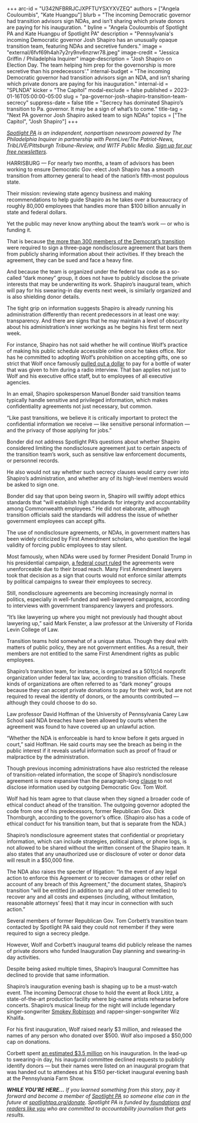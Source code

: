 +++
arc-id = "U342NFBRRJCJXPFTUYSXYXVZEQ"
authors = ["Angela Couloumbis", "Kate Huangpu"]
blurb = "The incoming Democratic governor had transition advisors sign NDAs, and isn’t sharing which private donors are paying for his inauguration. "
byline = "Angela Couloumbis of Spotlight PA and Kate Huangpu of Spotlight PA"
description = "Pennsylvania's incoming Democratic governor Josh Shapiro has an unusually opaque transition team, featuring NDAs and secretive funders."
image = "external/6fvf69h4ah7y2ry9nv6nzrwr78.jpeg"
image-credit = "Jessica Griffin / Philadelphia Inquirer"
image-description = "Josh Shapiro on Election Day. The team helping him prep for the governorship is more secretive than his predecessors'."
internal-budget = "The incoming Democratic governor had transition advisors sign an NDA, and isn’t sharing which private donors are paying for his inauguration."
internal-id = "SPLNDA"
kicker = "The Capitol"
modal-exclude = false
published = 2023-01-16T05:00:00-05:00
slug = "pa-governor-josh-shapiro-transition-team-secrecy"
suppress-date = false
title = "Secrecy has dominated Shapiro’s transition to Pa. governor. It may be a sign of what’s to come."
title-tag = "Next PA governor Josh Shapiro asked team to sign NDAs"
topics = ["The Capitol", "Josh Shapiro"]
+++

<a href="https://www.spotlightpa.org/"><i>Spotlight PA</i></a><i> is an independent, nonpartisan newsroom powered by The Philadelphia Inquirer in partnership with PennLive/The Patriot-News, TribLIVE/Pittsburgh Tribune-Review, and WITF Public Media. </i><a href="https://www.spotlightpa.org/newsletters"><i>Sign up for our free newsletters</i></a><i>.</i>

HARRISBURG — For nearly two months, a team of advisors has been working to ensure Democratic Gov.-elect Josh Shapiro has a smooth transition from attorney general to head of the nation’s fifth-most populous state.

Their mission: reviewing state agency business and making recommendations to help guide Shapiro as he takes over a bureaucracy of roughly 80,000 employees that handles more than $100 billion annually in state and federal dollars.

Yet the public may never know anything about the team’s work — or who is funding it.

<script src="https://www.spotlightpa.org/embed.js" async></script><div data-spl-embed-version="1" data-spl-src="https://www.spotlightpa.org/embeds/newsletter/"></div>


That is because <a href="https://www.spotlightpa.org/news/2022/12/pa-josh-shapiro-governor-transition-team-full-list/">the more than 300 members of the Democrat’s transition</a> were required to sign a three-page nondisclosure agreement that bars them from publicly sharing information about their activities. If they breach the agreement, they can be sued and face a heavy fine.

And because the team is organized under the federal tax code as a so-called “dark money” group, it does not have to publicly disclose the private interests that may be underwriting its work. Shapiro’s inaugural team, which will pay for his swearing-in day events next week, is similarly organized and is also shielding donor details.

The tight grip on information suggests Shapiro is already running his administration differently than recent predecessors in at least one way: transparency. And there are signs that he may maintain a level of obscurity about his administration’s inner workings as he begins his first term next week.

For instance, Shapiro has not said whether he will continue Wolf’s practice of making his public schedule accessible online once he takes office. Nor has he committed to adopting Wolf’s prohibition on accepting gifts, one so strict that Wolf once famously <a href="https://www.youtube.com/watch?v=8tGaRrB-_qw">pulled out a dollar</a> to pay for a bottle of water that was given to him during a radio interview. That ban applies not just to Wolf and his executive office staff, but to employees of all executive agencies.

In an email, Shapiro spokesperson Manuel Bonder said transition teams typically handle sensitive and privileged information, which makes confidentiality agreements not just necessary, but common.

“Like past transitions, we believe it is critically important to protect the confidential information we receive — like sensitive personal information — and the privacy of those applying for jobs.”

Bonder did not address Spotlight PA’s questions about whether Shapiro considered limiting the nondisclosure agreement just to certain aspects of the transition team’s work, such as sensitive law enforcement documents, or personnel records.

He also would not say whether such secrecy clauses would carry over into Shapiro’s administration, and whether any of its high-level members would be asked to sign one.

Bonder did say that upon being sworn in, Shapiro will swiftly adopt ethics standards that “will establish high standards for integrity and accountability among Commonwealth employees.” He did not elaborate, although transition officials said the standards will address the issue of whether government employees can accept gifts.

The use of nondisclosure agreements, or NDAs, in government matters has been widely criticized by First Amendment scholars, who question the legal validity of forcing public employees to stay silent.

Most famously, when NDAs were used by former President Donald Trump in his presidential campaign, <a href="https://www.politico.com/news/2021/03/30/trump-campaign-non-disclosure-agreement-478648">a federal court ruled</a> the agreements were unenforceable due to their broad reach. Many First Amendment lawyers took that decision as a sign that courts would not enforce similar attempts by political campaigns to swear their employees to secrecy.

Still, nondisclosure agreements are becoming increasingly normal in politics, especially in well-funded and well-lawyered campaigns, according to interviews with government transparency lawyers and professors.

“It’s like lawyering up where you might not previously had thought about lawyering up,” said Mark Fenster, a law professor at the University of Florida Levin College of Law.

Transition teams hold somewhat of a unique status. Though they deal with matters of public policy, they are not government entities. As a result, their members are not entitled to the same First Amendment rights as public employees.

Shapiro’s transition team, for instance, is organized as a 501(c)4 nonprofit organization under federal tax law, according to transition officials. These kinds of organizations are often referred to as “dark money” groups because they can accept private donations to pay for their work, but are not required to reveal the identity of donors, or the amounts contributed — although they could choose to do so.

Law professor David Hoffman of the University of Pennsylvania Carey Law School said NDA breaches have been allowed by courts when the agreement was found to have covered up an unlawful action.

“Whether the NDA is enforceable is hard to know before it gets argued in court,” said Hoffman. He said courts may see the breach as being in the public interest if it reveals useful information such as proof of fraud or malpractice by the administration.

Though previous incoming administrations have also restricted the release of transition-related information, the scope of Shapiro’s nondisclosure agreement is more expansive than the paragraph-long <a href="https://www.politicspa.com/pa-gov-wolf-transition-team-must-sign-code-of-ethics-agreement/61761/">clause</a> to not disclose information used by outgoing Democratic Gov. Tom Wolf.

Wolf had his team agree to that clause when they signed a broader code of ethical conduct ahead of the transition. The outgoing governor adopted the code from one of his predecessors, former Republican Gov. Dick Thornburgh, according to the governor’s office. (Shapiro also has a code of ethical conduct for his transition team, but that is separate from the NDA.)

Shapiro’s nondisclosure agreement states that confidential or proprietary information, which can include strategies, political plans, or phone logs, is not allowed to be shared without the written consent of the Shapiro team. It also states that any unauthorized use or disclosure of voter or donor data will result in a $50,000 fine.

The NDA also raises the specter of litigation: “In the event of any legal action to enforce this Agreement or to recover damages or other relief on account of any breach of this Agreement,” the document states, Shapiro’s transition “will be entitled (in addition to any and all other remedies) to recover any and all costs and expenses (including, without limitation, reasonable attorneys’ fees) that it may incur in connection with such action.”

Several members of former Republican Gov. Tom Corbett’s transition team contacted by Spotlight PA said they could not remember if they were required to sign a secrecy pledge.

However, Wolf and Corbett’s inaugural teams did publicly release the names of private donors who funded Inauguration Day planning and swearing-in day activities.

<script src="https://www.spotlightpa.org/embed.js" async></script><div data-spl-embed-version="1" data-spl-src="https://www.spotlightpa.org/embeds/donate/"></div>


Despite being asked multiple times, Shapiro’s Inaugural Committee has declined to provide that same information.

Shapiro’s inauguration evening bash is shaping up to be a must-watch event. The incoming Democrat chose to hold the event at Rock Lititz, a state-of-the-art production facility where big-name artists rehearse before concerts. Shapiro’s musical lineup for the night will include legendary singer-songwriter <a href="https://smokeyrobinson.com/">Smokey Robinson</a> and rapper-singer-songwriter Wiz Khalifa.

For his first inauguration, Wolf raised nearly $3 million, and released the names of any person who donated over $500. Wolf also imposed a $50,000 cap on donations.

Corbett spent <a href="https://www.inquirer.com/philly/news/homepage/20110121_Big_donors_paid_for_Corbett_s_inaugural_bash.html">an estimated $3.5 million</a> on his inauguration. In the lead-up to swearing-in day, his inaugural committee declined requests to publicly identify donors — but their names were listed on an inaugural program that was handed out to attendees at his $150 per-ticket inaugural evening bash at the Pennsylvania Farm Show.

<i><b>WHILE YOU’RE HERE...</b></i><i> If you learned something from this story, pay it forward and become a member of </i><a href="https://www.spotlightpa.org/"><i>Spotlight PA</i></a><i> so someone else can in the future at </i><a href="https://www.spotlightpa.org/donate"><i>spotlightpa.org/donate</i></a><i>. Spotlight PA is funded by</i><a href="https://www.spotlightpa.org/support"><i> foundations</i></a><i> </i><a href="https://www.spotlightpa.org/support"><i>and readers like you</i></a><i> who are committed to accountability journalism that gets results.</i>

